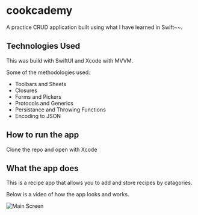 # cookcademy
A practice CRUD application built using what I have learned in Swift~~. 

## Technologies Used

This was build with SwiftUI and Xcode with MVVM.

Some of the methodologies used:
  * Toolbars and Sheets
  * Closures
  * Forms and Pickers
  * Protocols and Generics
  * Persistance and Throwing Functions
  * Encoding to JSON

## How to run the app
Clone the repo and open with Xcode

## What the app does
This is a recipe app that allows you to add and store recipes by catagories. 

Below is a video of how the app looks and works.

  ![Main Screen](./Cookcademy/Cookcademy/Assets.xcassets/finalVideo.gif "Main screen")

